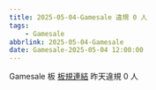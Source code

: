 ```yaml
---
title: 2025-05-04-Gamesale 違規 0 人
tags:
    - Gamesale
abbrlink: 2025-05-04-Gamesale
date: Gamesale-2025-05-04 12:00:00
---
```

Gamesale 板 [板規連結](https://www.ptt.cc/bbs/Gossiping/M.1637425085.A.07D.html)
昨天違規 0 人
